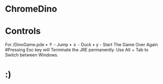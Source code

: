 # ChromeDino
# Controls
 For /DinoGame.pde
  	• ↑ - Jump
  	• ↓ - Duck
  	• y - Start The Game Over Again 
#Pressing Esc key will Terminate the JRE permanently. Use Alt + Tab to Switch between Windows.
# :)

